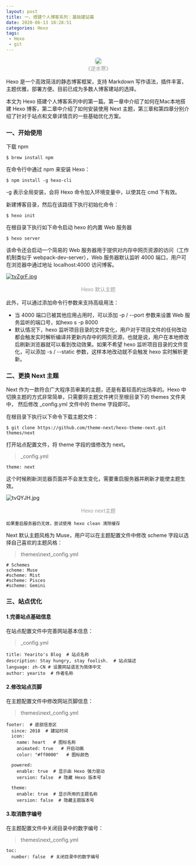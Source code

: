 ```yaml
---
layout: post
title: 一、搭建个人博客系列：基础建站篇
date: 2020-06-13 18:28:51
categories: Hexo
tags:
 - Hexo
 - git
---
```



<center>
    <img style="border-radius: 0.3125em;
    box-shadow: 0 2px 4px 0 rgba(34,36,38,.12),0 2px 10px 0 rgba(34,36,38,.08);" 
    src="https://img.pc841.com/2018/0730/20180730081702510.jpg">
    <br>
    <div style="color:orange;
    display: inline-block;
    color: #999;
    padding: 2px;">《逆水寒》</div>
</center>



Hexo 是一个高效简洁的静态博客框架，支持 Markdown 写作语法，插件丰富，主题优雅，部署方便。目前已成为多数人博客建站的选择。
<!-- more -->
本文为 Hexo 搭建个人博客系列中的第一篇。第一章中介绍了如何在Mac本地搭建 Hexo 博客，第二章中介绍了如何安装使用 Next 主题，第三章和第四章分别介绍了针对于站点和文章详情页的一些基础优化方案。

### 一、开始使用
下载 npm
```
$ brew install npm
```
在命令行中通过 npm 来安装 Hexo：
```
$ npm install -g hexo-cli
```
-g 表示全局安装，会将 Hexo 命令加入环境变量中，以使其在 cmd 下有效。

新建博客目录，然后在该路径下执行初始化命令：

```
$ hexo init
```

在根目录下执行如下命令启动 hexo 的内置 Web 服务器
```
$ hexo server
```

该命令还会启动一个简易的 Web 服务器用于提供对内存中网页资源的访问（工作机制类似于 webpack-dev-server），Web 服务器默认监听 4000 端口，用户可在浏览器中通过地址 localhost:4000 访问博客。



[![tvZgrF.jpg](https://s1.ax1x.com/2020/06/13/tvZgrF.jpg)](https://imgchr.com/i/tvZgrF)
<center>
    <div style="color:orange;
    display: inline-block;
    color: #999;
    padding: 2px;">Hexo 默认主题</div>
</center>


此外，可以通过添加命令行参数来支持高级用法：

- 当 4000 端口已被其他应用占用时，可以添加 -p / --port 参数来设置 Web 服务监听的端口号，如hexo s -p 8000
- 默认情况下，hexo 监听项目目录的文件变化，用户对于项目文件的任何改动都会触发实时解析编译并更新内存中的网页资源，也就是说，用户在本地修改后刷新浏览器就可以看到改动效果。如果不希望 hexo 监听项目目录的文件变化，可以添加 -s / --static 参数，这样本地改动就不会触发 hexo 实时解析更新。

### 二、更换 Next 主题
Next 作为一款符合广大程序员审美的主题，还是有着较高的出场率的。Hexo 中切换主题的方式非常简单，只需要将主题文件拷贝至根目录下的 themes 文件夹中， 然后修改 _config.yml 文件中的 theme 字段即可。

在根目录下执行以下命令下载主题文件：
```
$ git clone https://github.com/theme-next/hexo-theme-next.git themes/next
```

打开站点配置文件，将 theme 字段的值修改为 next。

> _config.yml
```
theme: next
```
这个时候刷新浏览器页面并不会发生变化，需要重启服务器并刷新才能使主题生效。

![tvQYJH.jpg](https://s1.ax1x.com/2020/06/13/tvQYJH.jpg)

<center>
    <div style="color:orange;
    display: inline-block;
    color: #999;
    padding: 2px;">Hexo next主题</div>
</center>

```
如果重启服务器仍无效，尝试使用 hexo clean 清除缓存
```

Next 默认主题风格为 Muse，用户可以在主题配置文件中修改 scheme 字段以选择自己喜欢的主题风格：

> themes\next\_config.yml
```
# Schemes
scheme: Muse
#scheme: Mist
#scheme: Pisces
#scheme: Gemini
```

### 三、站点优化
#### 1.完善站点基础信息
在站点配置文件中完善网站基本信息：

> _config.yml
```
title: Yearito's Blog  # 站点名称
description: Stay hungry, stay foolish.  # 站点描述
language: zh-CN # 设置网站语言为简体中文
author: yearito  # 作者名称
```
#### 2.修改站点页脚
在主题配置文件中修改网站页脚信息：

> themes\next\_config.yml

```
footer:  # 底部信息区
  since: 2018  # 建站时间
  icon:
    name: heart   # 图标名称
    animated: true   # 开启动画
    color: "#ff0000"   # 图标颜色

  powered:
    enable: true  # 显示由 Hexo 强力驱动
    version: false  # 隐藏 Hexo 版本号

  theme:
    enable: true  # 显示所用的主题名称
    version: false  # 隐藏主题版本号
```

#### 3.取消数字编号
在主题配置文件中关闭目录中的数字编号：

> themes\next\_config.yml
```
toc:
  number: false  # 关闭目录中的数字编号
```